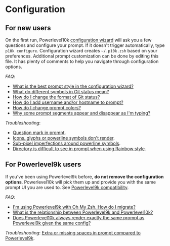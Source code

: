 # Configuration

## For new users

On the first run, Powerlevel10k [configuration wizard](#configuration-wizard) will ask you a few
questions and configure your prompt. If it doesn't trigger automatically, type `p10k configure`.
Configuration wizard creates `~/.p10k.zsh` based on your preferences. Additional prompt
customization can be done by editing this file. It has plenty of comments to help you navigate
through configuration options.

_FAQ_:

- [What is the best prompt style in the configuration wizard?](#what-is-the-best-prompt-style-in-the-configuration-wizard)
- [What do different symbols in Git status mean?](#what-do-different-symbols-in-git-status-mean)
- [How do I change the format of Git status?](#how-do-i-change-the-format-of-git-status)
- [How do I add username and/or hostname to prompt?](#how-do-i-add-username-and-or-hostname-to-prompt)
- [How do I change prompt colors?](#how-do-i-change-prompt-colors)
- [Why some prompt segments appear and disappear as I'm typing?](#why-some-prompt-segments-appear-and-disappear-as-im-typing)

_Troubleshooting_:

- [Question mark in prompt](#question-mark-in-prompt).
- [Icons, glyphs or powerline symbols don't render](#icons-glyphs-or-powerline-symbols-don-39-t-render).
- [Sub-pixel imperfections around powerline symbols](#sub-pixel-imperfections-around-powerline-symbols).
- [Directory is difficult to see in prompt when using Rainbow style](#directory-is-difficult-to-see-in-prompt-when-using-rainbow-style).

## For Powerlevel9k users

If you've been using Powerlevel9k before, **do not remove the configuration options**. Powerlevel10k
will pick them up and provide you with the same prompt UI you are used to. See
[Powerlevel9k compatibility](#powerlevel9k-compatibility).

_FAQ_:

- [I'm using Powerlevel9k with Oh My Zsh. How do I migrate?](#i-39-m-using-powerlevel9k-with-oh-my-zsh-how-do-i-migrate)
- [What is the relationship between Powerlevel9k and Powerlevel10k?](#what-is-the-relationship-between-powerlevel9k-and-powerlevel10k)
- [Does Powerlevel10k always render exactly the same prompt as Powerlevel9k given the same config?](#does-powerlevel10k-always-render-exactly-the-same-prompt-as-powerlevel9k-given-the-same-config)

_Troubleshooting_: [Extra or missing spaces in prompt compared to Powerlevel9k](#extra-or-missing-spaces-in-prompt-compared-to-powerlevel9k).
